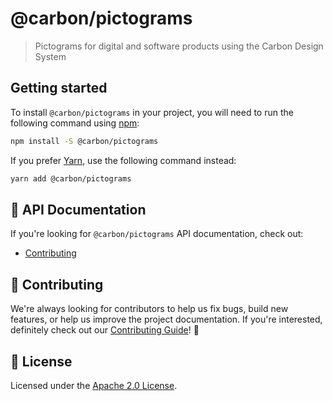 # @carbon/pictograms

> Pictograms for digital and software products using the Carbon Design System

## Getting started

To install `@carbon/pictograms` in your project, you will need to run the following command using [npm](https://www.npmjs.com/):

```bash
npm install -S @carbon/pictograms
```

If you prefer [Yarn](https://yarnpkg.com/en/), use the following command
instead:

```bash
yarn add @carbon/pictograms
```

## 📖 API Documentation

If you're looking for `@carbon/pictograms` API documentation, check out:

- [Contributing](./docs/contributing.md)

## 🙌 Contributing

We're always looking for contributors to help us fix bugs, build new features, or help us improve the project documentation. If you're interested, definitely check out our [Contributing Guide](/.github/CONTRIBUTING.md)! 👀

## 📝 License

Licensed under the [Apache 2.0 License](/LICENSE).
